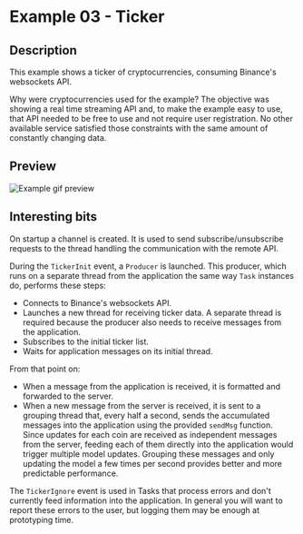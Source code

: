 # Example 03 - Ticker

## Description

This example shows a ticker of cryptocurrencies, consuming Binance's websockets
API.

Why were cryptocurrencies used for the example? The objective was showing a
real time streaming API and, to make the example easy to use, that API needed to
be free to use and not require user registration. No other available service
satisfied those constraints with the same amount of constantly changing data.

## Preview

![Example gif preview](images/03_Ticker.gif)

## Interesting bits

On startup a channel is created. It is used to send subscribe/unsubscribe
requests to the thread handling the communication with the remote API.

During the `TickerInit` event, a `Producer` is launched. This producer, which
runs on a separate thread from the application the same way `Task` instances do,
performs these steps:

- Connects to Binance's websockets API.
- Launches a new thread for receiving ticker data. A separate thread is required
  because the producer also needs to receive messages from the application.
- Subscribes to the initial ticker list.
- Waits for application messages on its initial thread.

From that point on:

- When a message from the application is received, it is formatted and forwarded
  to the server.
- When a new message from the server is received, it is sent to a grouping
  thread that, every half a second, sends the accumulated messages into the
  application using the provided `sendMsg` function. Since updates for each coin
  are received as independent messages from the server, feeding each of them
  directly into the application would trigger multiple model updates. Grouping
  these messages and only updating the model a few times per second provides
  better and more predictable performance.

The `TickerIgnore` event is used in Tasks that process errors and don't
currently feed information into the application. In general you will want to
report these errors to the user, but logging them may be enough at prototyping
time.
